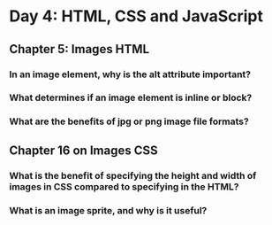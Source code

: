 <h1> Day 4: HTML, CSS and JavaScript

<h2> Chapter 5: Images HTML</h2>

<p><h3>In an image element, why is the alt attribute important?</h3></p>



<p><h3>What determines if an image element is inline or block?</h3></p>

<p><h3>What are the benefits of jpg or png image file formats?</h3></p>





<h2>Chapter 16 on Images CSS</h2>

<p><h3>What is the benefit of specifying the height and width of images in CSS compared to specifying in the HTML?
</h3></p>


<p><h3>What is an image sprite, and why is it useful?
</h3></p>
